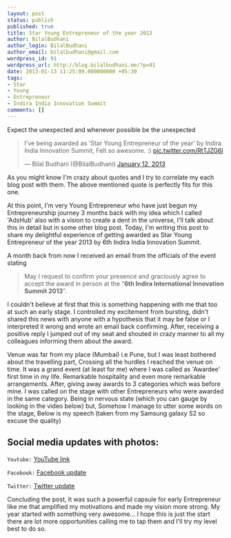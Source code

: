 ```yaml
---
layout: post
status: publish
published: true
title: Star Young Entrepreneur of the year 2013
author: BilalBudhani
author_login: BilalBudhani
author_email: bilalbudhani@gmail.com
wordpress_id: 91
wordpress_url: http://blog.bilalbudhani.me/?p=91
date: 2013-01-13 11:25:09.000000000 +05:30
tags:
- Star
- Young
- Entrepreneur
- Indira India Innovation Summit
comments: []
---
```

<div class="message">
  Expect the unexpected and whenever possible be the unexpected
</div>

<blockquote class="twitter-tweet" lang="en"><p lang="en" dir="ltr">I&#39;ve being awarded as &#39;Star Young Entrepreneur of the year&#39; by Indira India Innovation Summit, Felt so awesome. :) <a href="http://t.co/RtTJZG6l">pic.twitter.com/RtTJZG6l</a></p>&mdash; Bilal Budhani (@BilalBudhani) <a href="https://twitter.com/BilalBudhani/status/289980671575855106">January 12, 2013</a></blockquote>
<script async src="//platform.twitter.com/widgets.js" charset="utf-8"></script>

As you might know I'm crazy about quotes and I try to correlate my each blog post with them. The above mentioned quote is perfectly fits for this one.

At this point, I'm very Young Entrepreneur who have just begun my Entrepreneurship journey 3 months back with my idea which I called 'AdsHub' also with a vision to create a dent in the universe, I'll talk about this in detail but in some other blog post. Today, I'm writing this post to share my delightful experience of getting awarded as Star Young Entrepreneur of the year 2013 by 6th Indira India Innovation Summit.

A month back from now I received an email from the officials of the event stating
<blockquote>May I request to confirm your presence and graciously agree to accept the award in person at the &ldquo;<b>6th Indira International Innovation Summit 2013</b>&rdquo;.</blockquote>
I couldn't believe at first that this is something happening with me that too at such an early stage. I controlled my excitement from bursting, didn't shared this news with anyone with a hypothesis that it may be false or I interpreted it wrong and wrote an email back confirming. After, receiving a positive reply I jumped out of my seat and shouted in crazy manner to all my colleagues informing them about the award.

Venue was far from my place (Mumbai) i.e Pune, but I was least bothered about the travelling part, Crossing all the hurdles I reached the venue on time. It was a grand event (at least for me) where I was called as 'Awardee' first time in my life. Remarkable hospitality and even more remarkable arrangements. After, giving away awards to 3 categories which was before mine. I was called on the stage with other Entrepreneurs who were awarded in the same category. Being in nervous state (which you can gauge by looking in the video below) but, Somehow I manage to utter some words on the stage, Below is my speech (taken from my Samsung galaxy S2 so excuse the quality)

## Social media updates with photos:

`Youtube:` [YouTube link](http://www.youtube.com/watch?v=4MXgJ4c2ees)

`Facebook:` [Facebook update](https://www.facebook.com/BilalBudhani/posts/512212842143747)

`Twitter:` [Twitter update](https://twitter.com/BilalBudhani/status/289980671575855106)

Concluding the post, It was such a powerful capsule for early Entrepreneur like me that amplified my motivations and made my vision more strong. My year started with something very awesome... I hope this is just the start there are lot more opportunities calling me to tap them and I'll try my level best to do so.
